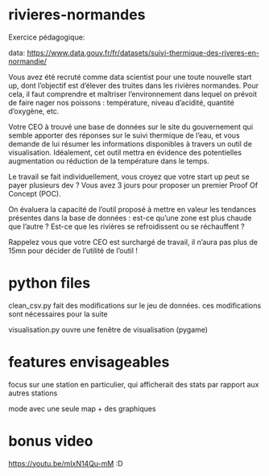 # rivieres-normandes

Exercice pédagogique:

data: https://www.data.gouv.fr/fr/datasets/suivi-thermique-des-riveres-en-normandie/

Vous avez été recruté comme data scientist pour une toute nouvelle start up, dont l’objectif est d’élever des truites dans les rivières normandes. Pour cela, il faut comprendre et maîtriser l’environnement dans lequel on prévoit de faire nager nos poissons : température, niveau d’acidité, quantité d’oxygène, etc.

Votre CEO à trouvé une base de données sur le site du gouvernement qui semble apporter des réponses sur le suivi thermique de l’eau, et vous demande de lui résumer les informations disponibles à travers un outil de visualisation. Idéalement, cet outil mettra en évidence des potentielles augmentation ou réduction de la température dans le temps.

Le travail se fait individuellement, vous croyez que votre start up peut se payer plusieurs dev ? Vous avez 3 jours pour proposer un premier Proof Of Concept (POC).

On évaluera la capacité de l’outil proposé à mettre en valeur les tendances présentes dans la base de données : est-ce qu’une zone est plus chaude que l’autre ? Est-ce que les rivières se refroidissent ou se réchauffent ?

Rappelez vous que votre CEO est surchargé de travail, il n’aura pas plus de 15mn pour décider de l’utilité de l’outil !

# python files

clean_csv.py fait des modifications sur le jeu de données. ces modifications sont nécessaires pour la suite

visualisation.py ouvre une fenêtre de visualisation (pygame)

# features envisageables

focus sur une station en particulier, qui afficherait des stats par rapport aux autres stations

mode avec une seule map + des graphiques

# bonus video

https://youtu.be/mIxN14Qu-mM :D
